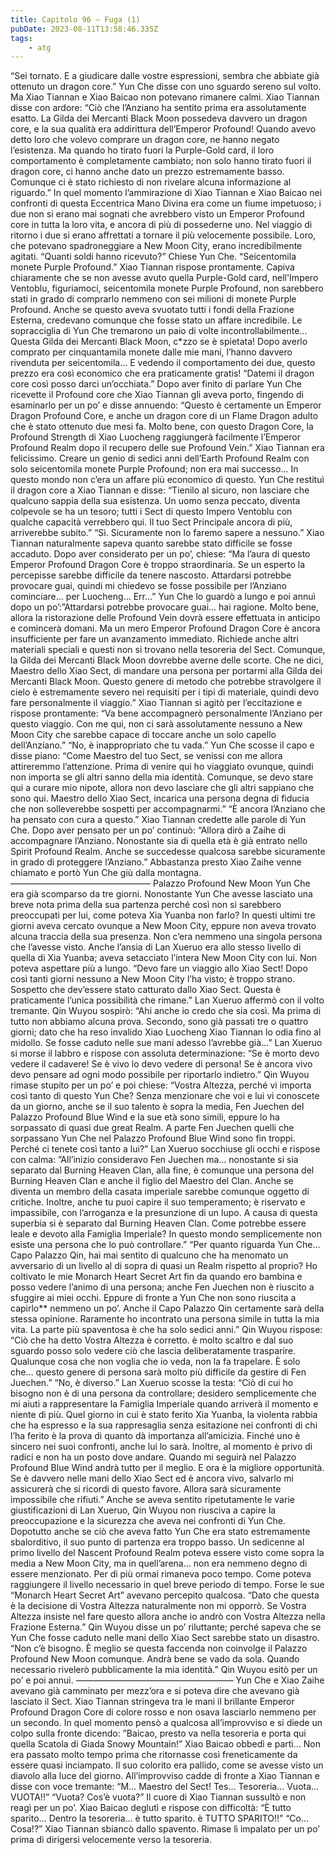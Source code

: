 ```yaml
---
title: Capitolo 96 – Fuga (1)
pubDate: 2023-08-11T13:58:46.335Z
tags:
    - atg
---
```


“Sei tornato. E a giudicare dalle vostre espressioni, sembra che abbiate già ottenuto un dragon core.” Yun Che disse con uno sguardo sereno sul volto.
Ma Xiao Tiannan e Xiao Baicao non potevano rimanere calmi. Xiao Tiannan disse con ardore: “Ciò che l’Anziano ha sentito prima era assolutamente esatto. La Gilda dei Mercanti Black Moon possedeva davvero un dragon core, e la sua qualità era addirittura dell’Emperor Profound! Quando avevo detto loro che volevo comprare un dragon core, ne hanno negato l’esistenza. Ma quando ho tirato fuori la Purple-Gold card, il loro comportamento è completamente cambiato; non solo hanno tirato fuori il dragon core, ci hanno anche dato un prezzo estremamente basso. Comunque ci è stato richiesto di non rivelare alcuna informazione al riguardo.”
In quel momento l’ammirazione di Xiao Tiannan e Xiao Baicao nei confronti di questa Eccentrica Mano Divina era come un fiume impetuoso; i due non si erano mai sognati che avrebbero visto un Emperor Profound core in tutta la loro vita, e ancora di più di possederne uno. Nel viaggio di ritorno i due si erano affrettati a tornare il più velocemente possibile. Loro, che potevano spadroneggiare a New Moon City, erano incredibilmente agitati.
“Quanti soldi hanno ricevuto?” Chiese Yun Che.
“Seicentomila monete Purple Profound.” Xiao Tiannan rispose prontamente. Capiva chiaramente che se non avesse avuto quella Purple-Gold card, nell'Impero Ventoblu, figuriamoci, seicentomila monete Purple Profound, non sarebbero stati in grado di comprarlo nemmeno con sei milioni di monete Purple Profound. Anche se questo aveva svuotato tutti i fondi della Frazione Esterna, credevano comunque che fosse stato un affare incredibile.
Le sopracciglia di Yun Che tremarono un paio di volte incontrollabilmente… Questa Gilda dei Mercanti Black Moon, c*zzo se è spietata! Dopo averlo comprato per cinquantamila monete dalle mie mani, l’hanno davvero rivenduta per seicentomila… E vedendo il comportamento dei due, questo prezzo era così economico che era praticamente gratis!
“Datemi il dragon core così posso darci un’occhiata.”
Dopo aver finito di parlare Yun Che ricevette il Profound core che Xiao Tiannan gli aveva porto, fingendo di esaminarlo per un po’ e disse annuendo: “Questo è certamente un Emperor Dragon Profound Core, e anche un dragon core di un Flame Dragon adulto che è stato ottenuto due mesi fa. Molto bene, con questo Dragon Core, la Profound Strength di Xiao Luocheng raggiungerà facilmente l’Emperor Profound Realm dopo il recupero delle sue Profound Vein.”
Xiao Tiannan era felicissimo. Creare un genio di sedici anni dell’Earth Profound Realm con solo seicentomila monete Purple Profound; non era mai successo… In questo mondo non c’era un affare più economico di questo.
Yun Che restituì il dragon core a Xiao Tiannan e disse: “Tienilo al sicuro, non lasciare che qualcuno sappia della sua esistenza. Un uomo senza peccato, diventa colpevole se ha un tesoro; tutti i Sect di questo Impero Ventoblu con qualche capacità verrebbero qui. Il tuo Sect Principale ancora di più, arriverebbe subito.”
“Sì. Sicuramente non lo faremo sapere a nessuno.” Xiao Tiannan naturalmente sapeva quanto sarebbe stato difficile se fosse accaduto. Dopo aver considerato per un po’, chiese: “Ma l’aura di questo Emperor Profound Dragon Core è troppo straordinaria. Se un esperto la percepisse sarebbe difficile da tenere nascosto. Attardarsi potrebbe provocare guai, quindi mi chiedevo se fosse possibile per l’Anziano cominciare… per Luocheng… Err…”
Yun Che lo guardò a lungo e poi annuì dopo un po’:”Attardarsi potrebbe provocare guai… hai ragione. Molto bene, allora la ristorazione delle Profound Vein dovrà essere effettuata in anticipo e comincerà domani. Ma un mero Emperor Profound Dragon Core è ancora insufficiente per fare un avanzamento immediato. Richiede anche altri materiali speciali e questi non si trovano nella tesoreria del Sect. Comunque, la Gilda dei Mercanti Black Moon dovrebbe averne delle scorte. Che ne dici, Maestro dello Xiao Sect, di mandare una persona per portarmi alla Gilda dei Mercanti Black Moon. Questo genere di metodo che potrebbe stravolgere il cielo è estremamente severo nei requisiti per i tipi di materiale, quindi devo fare personalmente il viaggio.”
Xiao Tiannan si agitò per l’eccitazione e rispose prontamente: “Va bene accompagnerò personalmente l’Anziano per questo viaggio. Con me qui, non ci sarà assolutamente nessuno a New Moon City che sarebbe capace di toccare anche un solo capello dell’Anziano.”
“No, è inappropriato che tu vada.” Yun Che scosse il capo e disse piano: “Come Maestro del tuo Sect, se venissi con me allora attireremmo l’attenzione. Prima di venire qui ho viaggiato ovunque, quindi non importa se gli altri sanno della mia identità. Comunque, se devo stare qui a curare mio nipote, allora non devo lasciare che gli altri sappiano che sono qui. Maestro dello Xiao Sect, incarica una persona degna di fiducia che non solleverebbe sospetti per accompagnarmi.”
“È ancora l’Anziano che ha pensato con cura a questo.” Xiao Tiannan credette alle parole di Yun Che. Dopo aver pensato per un po’ continuò: “Allora dirò a Zaihe di accompagnare l’Anziano. Nonostante sia di quella età è già entrato nello Spirit Profound Realm. Anche se succedesse qualcosa sarebbe sicuramente in grado di proteggere l’Anziano.”
Abbastanza presto Xiao Zaihe venne chiamato e portò Yun Che giù dalla montagna.
————————————————
Palazzo Profound New Moon
Yun Che era già scomparso da tre giorni.
Nonostante Yun Che avesse lasciato una breve nota prima della sua partenza perché così non si sarebbero preoccupati per lui, come poteva Xia Yuanba non farlo? In questi ultimi tre giorni aveva cercato ovunque a New Moon City, eppure non aveva trovato alcuna traccia della sua presenza.
Non c’era nemmeno una singola persona che l’avesse visto. Anche l’ansia di Lan Xueruo era allo stesso livello di quella di Xia Yuanba; aveva setacciato l’intera New Moon City con lui.
Non poteva aspettare più a lungo.
“Devo fare un viaggio allo Xiao Sect! Dopo così tanti giorni nessuno a New Moon City l’ha visto; è troppo strano. Sospetto che dev’essere stato catturato dallo Xiao Sect. Questa è praticamente l’unica possibilità che rimane.” Lan Xueruo affermò con il volto tremante.
Qin Wuyou sospirò: “Ahi anche io credo che sia così. Ma prima di tutto non abbiamo alcuna prova.
Secondo, sono già passati tre o quattro giorni; dato che ha reso invalido Xiao Luocheng Xiao Tiannan lo odia fino al midollo. Se fosse caduto nelle sue mani adesso l’avrebbe già…”
Lan Xueruo si morse il labbro e rispose con assoluta determinazione: “Se è morto devo vedere il cadavere! Se è vivo lo devo vedere di persona! Se è ancora vivo devo pensare ad ogni modo possibile per riportarlo indietro.”
Qin Wuyou rimase stupito per un po’ e poi chiese: “Vostra Altezza, perché vi importa così tanto di questo Yun Che? Senza menzionare che voi e lui vi conoscete da un giorno, anche se il suo talento è sopra la media, Fen Juechen del Palazzo Profound Blue Wind e la sue età sono simili, eppure lo ha sorpassato di quasi due great Realm. A parte Fen Juechen quelli che sorpassano Yun Che nel Palazzo Profound Blue Wind sono fin troppi. Perché ci tenete così tanto a lui?”
Lan Xueruo socchiuse gli occhi e rispose con calma: ”All’inizio consideravo Fen Juechen ma… nonostante si sia separato dal Burning Heaven Clan, alla fine, è comunque una persona del Burning Heaven Clan e anche il figlio del Maestro del Clan. Anche se diventa un membro della casata imperiale sarebbe comunque oggetto di critiche. Inoltre, anche tu puoi capire il suo temperamento; è riservato e impassibile, con l’arroganza e la presunzione di un lupo. A causa di questa superbia si è separato dal Burning Heaven Clan. Come potrebbe essere leale e devoto alla Famiglia Imperiale? In questo mondo semplicemente non esiste una persona che lo può controllare.”
“Per quanto riguarda Yun Che… Capo Palazzo Qin, hai mai sentito di qualcuno che ha menomato un avversario di un livello al di sopra di quasi un Realm rispetto al proprio? Ho coltivato le mie Monarch Heart Secret Art fin da quando ero bambina e posso vedere l’animo di una persona; anche Fen Juechen non è riuscito a sfuggire ai miei occhi.
Eppure di fronte a Yun Che non sono riuscita a capirlo** nemmeno un po’. Anche il Capo Palazzo Qin certamente sarà della stessa opinione. Raramente ho incontrato una persona simile in tutta la mia vita. La parte più spaventosa è che ha solo sedici anni.”
Qin Wuyou rispose: “Ciò che ha detto Vostra Altezza è corretto. è molto scaltro e dal suo sguardo posso solo vedere ciò che lascia deliberatamente trasparire. Qualunque cosa che non voglia che io veda, non la fa trapelare. È solo che… questo genere di persona sarà molto più difficile da gestire di Fen Juechen.”
“No, è diverso.” Lan Xueruo scosse la testa: “Ciò di cui ho bisogno non è di una persona da controllare; desidero semplicemente che mi aiuti a rappresentare la Famiglia Imperiale quando arriverà il momento e niente di più. Quel giorno in cui è stato ferito Xia Yuanba, la violenta rabbia che ha espresso e la sua rappresaglia senza esitazione nei confronti di chi l’ha ferito è la prova di quanto dà importanza all’amicizia. Finché uno è sincero nei suoi confronti, anche lui lo sarà. Inoltre, al momento è privo di radici e non ha un posto dove andare. Quando mi seguirà nel Palazzo Profound Blue Wind andrà tutto per il meglio. E ora è la migliore opportunità. Se è davvero nelle mani dello Xiao Sect ed è ancora vivo, salvarlo mi assicurerà che si ricordi di questo favore. Allora sarà sicuramente impossibile che rifiuti.”
Anche se aveva sentito ripetutamente le varie giustificazioni di Lan Xueruo, Qin Wuyou non riusciva a capire la preoccupazione e la sicurezza che aveva nei confronti di Yun Che. Dopotutto anche se ciò che aveva fatto Yun Che era stato estremamente sbalorditivo, il suo punto di partenza era troppo basso. Un sedicenne al primo livello del Nascent Profound Realm poteva essere visto come sopra la media a New Moon City, ma in quell’arena… non era nemmeno degno di essere menzionato.
Per di più ormai rimaneva poco tempo. Come poteva raggiungere il livello necessario in quel breve periodo di tempo.
Forse le sue “Monarch Heart Secret Art” avevano percepito qualcosa.
“Dato che questa è la decisione di Vostra Altezza naturalmente non mi opporrò. Se Vostra Altezza insiste nel fare questo allora anche io andrò con Vostra Altezza nella Frazione Esterna.” Qin Wuyou disse un po’ riluttante; perché sapeva che se Yun Che fosse caduto nelle mani dello Xiao Sect sarebbe stato un disastro.
“Non c’è bisogno. È meglio se questa faccenda non coinvolge il Palazzo Profound New Moon comunque. Andrà bene se vado da sola. Quando necessario rivelerò pubblicamente la mia identità.”
Qin Wuyou esitò per un po’ e poi annuì.
——————————————————
Yun Che e Xiao Zaihe avevano già camminato per mezz’ora e si poteva dire che avevano già lasciato il Sect. Xiao Tiannan stringeva tra le mani il brillante Emperor Profound Dragon Core di colore rosso e non osava lasciarlo nemmeno per un secondo. In quel momento pensò a qualcosa all’improvviso e si diede un colpo sulla fronte dicendo: ”Baicao, presto va nella tesoreria e porta qui quella Scatola di Giada Snowy Mountain!”
Xiao Baicao obbedì e partì… Non era passato molto tempo prima che ritornasse così freneticamente da essere quasi inciampato. Il suo colorito era pallido, come se avesse visto un diavolo alla luce del giorno.
All’improvviso cadde di fronte a Xiao Tiannan e disse con voce tremante: “M… Maestro del Sect! Tes… Tesoreria… Vuota… VUOTA!!”
“Vuota? Cos’è vuota?” Il cuore di Xiao Tiannan sussultò e non reagì per un po’.
Xiao Baicao deglutì e rispose con difficoltà: “È tutto sparito… Dentro la tesoreria… è tutto sparito. è TUTTO SPARITO!!”
“Co… Cosa!?” Xiao Tiannan sbiancò dallo spavento. Rimase lì impalato per un po’ prima di dirigersi velocemente verso la tesoreria.


